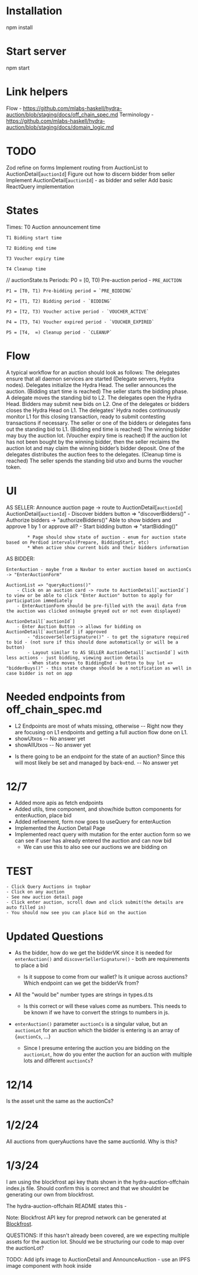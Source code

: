 # Installation
npm install

# Start server
npm start

# Link helpers
Flow - https://github.com/mlabs-haskell/hydra-auction/blob/staging/docs/off_chain_spec.md
Terminology - https://github.com/mlabs-haskell/hydra-auction/blob/staging/docs/domain_logic.md


# TODO
Zod refine on forms
Implement routing from AuctionList to AuctionDetail[`auctionId`] 
Figure out how to discern bidder from seller
Implement AuctionDetail[`auctionId`] - as bidder and seller
Add basic ReactQuery implementation



# States
Times:
    T0 Auction announcement time

    T1 Bidding start time

    T2 Bidding end time

    T3 Voucher expiry time

    T4 Cleanup time

// auctionState.ts
Periods: 
    P0 = [0,  T0) Pre-auction period - `PRE_AUCTION`

    P1 = [T0, T1) Pre-bidding period = `PRE_BIDDING`

    P2 = [T1, T2) Bidding period - `BIDDING`

    P3 = [T2, T3) Voucher active period - `VOUCHER_ACTIVE`

    P4 = [T3, T4) Voucher expired period - `VOUCHER_EXPIRED`

    P5 = [T4,  ∞) Cleanup period - `CLEANUP`

# Flow
A typical workflow for an auction should look as follows:
    The delegates ensure that all daemon services are started (Delegate servers, Hydra nodes).
    Delegates initialize the Hydra Head.
    The seller announces the auction.
    (Bidding start time is reached)
    The seller starts the bidding phase.
    A delegate moves the standing bid to L2.
    The delegates open the Hydra Head.
    Bidders may submit new bids on L2.
    One of the delegates or bidders closes the Hydra Head on L1. The delegates' Hydra nodes continuously monitor L1 for this closing transaction, ready to submit contesting transactions if necessary.
    The seller or one of the bidders or delegates fans out the standing bid to L1.
    (Bidding end time is reached)
    The winning bidder may buy the auction lot.
    (Voucher expiry time is reached)
    If the auction lot has not been bought by the winning bidder, then the seller reclaims the auction lot and may claim the winning bidder’s bidder deposit.
    One of the delegates distributes the auction fees to the delegates.
    (Cleanup time is reached)
    The seller spends the standing bid utxo and burns the voucher token.

# UI 
AS SELLER:
    Announce auction page -> route to AuctionDetail[`auctionId`] 
        AuctionDetail[`auctionId`]
            - Discover bidders button => "discoverBidders()"
            - Authorize bidders -> "authorizeBidders()" Able to show bidders and approve 1 by 1 or approve all?
            - Start bidding button => "startBidding()"

            * Page should show state of auction - enum for auction state based on Perdiod intervals(Prepare, BiddingStart, etc)
            * When active show current bids and their bidders information

            


AS BIDDER:
    
    EnterAuction - maybe from a Navbar to enter auction based on auctionCs -> "EnterAuctionForm"
    
    AuctionList => "queryAuctions()"
        - Click on an auction card -> route to AuctionDetail[`auctionId`] to view or be able to click "Enter Auction" button to apply for participation immediately
        - EnterAuctionForm should be pre-filled with the avail data from the auction was clicked on(maybe greyed out or not even displayed)

    AuctionDetail[`auctionId`] 
        - Enter Auction Button -> allows for bidding on AuctionDetail[`auctionId`] if approved
            - "discoverSellerSignature()" - to get the signature required to bid - (not sure if this should done automatically or will be a button)
            - Layout similar to AS SELLER AuctionDetail[`auctionId`] with less actions - just bidding, viewing auction details
            - When state moves to BiddingEnd - button to buy lot => "bidderBuys()" - this state change should be a notification as well in case bidder is not on app


# Needed endpoints from off_chain_spec.md
 - L2 Endpoints are most of whats missing, otherwise  -- Right now they are focusing on L1 endpoints and getting a full auction flow done on L1. 
 - showUtxos -- No answer yet 
 - showAllUtxos -- No answer yet

 * Is there going to be an endpoint for the state of an auction? Since this will most likely be set and managed by back-end. -- No answer yet



# 12/7
 - Added more apis as fetch endpoints
 - Added utils, time component, and show/hide button components for enterAuction, place bid
 - Added refinement, form now goes to useQuery for enterAuction
 - Implemented the Auction Detail Page 
 - Implemented react query with mutation for the enter auction form so we can see if user has already entered the auction and can now bid
    * We can use this to also see our auctions we are bidding on

# TEST
    - Click Query Auctions in topbar
    - Click on any auction
    - See new auction detail page
    - Click enter auction, scroll down and click submit(the details are auto filled in)
    - You should now see you can place bid on the auction

# Updated Questions 
 - As the bidder, how do we get the bidderVK since it is needed for `enterAuction()` and `discoverSellerSignature()` - both are requirements to place a bid
    * Is it suppose to come from our wallet? Is it unique across auctions? Which endpoint can we get the bidderVk from?

 - All the "would be" number types are strings in types.d.ts
    * Is this correct or will these values come as numbers. This needs to be known if we have to convert the strings to numbers in js.

 - `enterAuction()` parameter `auctionCs` is a singular value, but an `auctionLot` for an auction which the bidder is entering is an array of {`auctionCs`, ...}
    * Since I presume entering the auction you are bidding on the `auctionLot`, how do you enter the auction for an auction with multiple lots and different `auctionCs`?

# 12/14
Is the asset unit the same as the auctionCs?

# 1/2/24
All auctions from queryAuctions have the same auctionId. Why is this?

# 1/3/24
I am using the blockfrost api key thats shown in the hydra-auction-offchain index.js file. Should confirm this is correct and that we shouldnt be generating our own from blockfrost.

The hydra-auction-offchain README states this - 

Note: Blockfrost API key for preprod network can be generated at 
[Blockfrost](https://blockfrost.io/).

QUESTIONS:
If this hasn't already been covered, are we expecting multiple assets for the auction lot. Should we be structuring our code to map over the auctionLot?

TODO: Add ipfs image to AuctionDetail and AnnounceAuction - use an IPFS image component with hook inside
